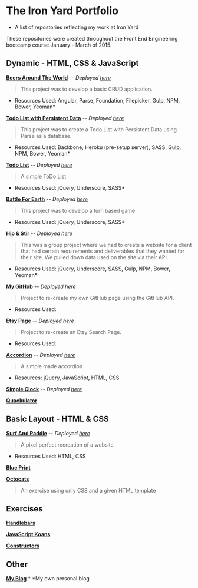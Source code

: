 # The Iron Yard Portfolio
* A list of repostories reflecting my work at Iron Yard

These repositories were created throughout the Front End Engineering bootcamp course January - March of 2015.

## Dynamic - HTML, CSS & JavaScript

**[Beers Around The World](https://github.com/ssettle3/ngBeers)**
-- *Deployed [here](http://ssettle3.github.io/ngBeers/#/)*
> This project was to develop a basic CRUD application.
* Resources Used: Angular, Parse, Foundation, Filepicker, Gulp, NPM, Bower, Yeoman*

**[Todo List with Persistent Data](https://github.com/ssettle3/Backbone-Todo)**
-- *Deployed [here](http://ssettle3.github.io/Backbone-Todo/)*
> This project was to create a Todo List with Persistent Data using Parse as a database.
* Resources Used: Backbone, Heroku (pre-setup server), SASS, Gulp, NPM, Bower, Yeoman*

**[Todo List](https://github.com/ssettle3/ToDo-List)**
-- *Deployed [here](http://ssettle3.github.io/ToDo-List/)*
> A simple ToDo List
* Resources Used: jQuery, Underscore, SASS*

**[Battle For Earth](https://github.com/ssettle3/myGame)**
-- *Deployed [here](http://development.js-game.divshot.io/)*
> This project was to develop a turn based game
* Resources Used: jQuery, Underscore, SASS*

**[Hip & Stir](https://github.com/xeinherjar/Hip-and-Spur)**
-- *Deployed [here](http://xeinherjar.github.io/Hip-and-Spur/)*
> This was a group project where we had to create a website for a client that had certain requirements and deliverables that they wanted for their site. We pulled down data used on the site via their API.
* Resources Used: jQuery, Underscore, SASS, Gulp, NPM, Bower, Yeoman*

**[My GitHub](https://github.com/ssettle3/GitHub)**
-- *Deployed [here](http://ssettle3.github.io/GitHub/)*
> Project to re-create my own GitHub page using the GitHub API.
* Resources Used: 

**[Etsy Page](https://github.com/ssettle3/EtsyjQuery)**
-- *Deployed [here](http://ssettle3.github.io/EtsyjQuery/)*
> Project to re-create an Etsy Search Page.
* Resources Used:

**[Accordion](https://github.com/ssettle3/Accordion)**
-- *Deployed [here](http://ssettle3.github.io/Accordion/)*
> A simple made accordion
* Resources: jQuery, JavaScript, HTML, CSS

**[Simple Clock](https://github.com/ssettle3/DigiClock)**
-- *Deployed [here](http://ssettle3.github.io/DigiClock/)*

**[Quackulator](https://github.com/ssettle3/JS-Calculator)**


## Basic Layout - HTML & CSS

**[Surf And Paddle](https://github.com/ssettle3/Surf-Paddle)**
 -- *Deployed [here](http://ssettle3.github.io/Surf-Paddle/)*
> A pixel perfect recreation of a website
* Resources Used: HTML, CSS

**[Blue Print](https://github.com/ssettle3/Blue-Print)**

**[Octocats](https://github.com/ssettle3/Octocats)**
> An exercise using only CSS and a given HTML template

## Exercises

**[Handlebars](https://github.com/ssettle3/handlebarsEx)**

**[JavaScript Koans](https://github.com/ssettle3/javascript-koans/tree/passing/koans)**

**[Constructors](https://github.com/ssettle3/Constructors-tiy-13)**

[]()

## Other

**[My Blog](https://ssettle3.wordpress.com/)**
	* *My own personal blog